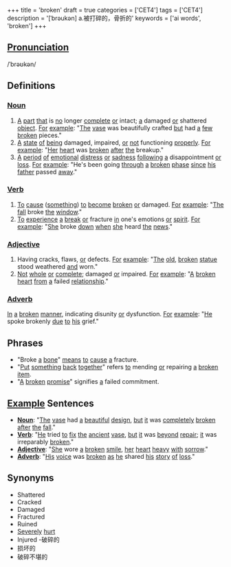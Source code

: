 +++
title = 'broken'
draft = true
categories = ['CET4']
tags = ['CET4']
description = '[ˈbrəukən] a.被打碎的，骨折的'
keywords = ['ai words', 'broken']
+++

## [Pronunciation](/en/post/pronunciation/)
/ˈbrəʊkən/

## Definitions
### [Noun](/en/post/noun/)
1. [A](/en/post/a/) [part](/en/post/part/) [that](/en/post/that/) is [no](/en/post/no/) longer [complete](/en/post/complete/) [or](/en/post/or/) intact; [a](/en/post/a/) damaged [or](/en/post/or/) shattered [object](/en/post/object/). [For](/en/post/for/) [example](/en/post/example/): "[The](/en/post/the/) [vase](/en/post/vase/) was beautifully crafted [but](/en/post/but/) had [a](/en/post/a/) [few](/en/post/few/) [broken](/en/post/broken/) pieces."
2. [A](/en/post/a/) [state](/en/post/state/) [of](/en/post/of/) [being](/en/post/being/) damaged, impaired, [or](/en/post/or/) [not](/en/post/not/) functioning [properly](/en/post/properly/). [For](/en/post/for/) [example](/en/post/example/): "[Her](/en/post/her/) [heart](/en/post/heart/) was [broken](/en/post/broken/) [after](/en/post/after/) [the](/en/post/the/) breakup."
3. [A](/en/post/a/) [period](/en/post/period/) [of](/en/post/of/) [emotional](/en/post/emotional/) [distress](/en/post/distress/) [or](/en/post/or/) [sadness](/en/post/sadness/) [following](/en/post/following/) [a](/en/post/a/) disappointment [or](/en/post/or/) [loss](/en/post/loss/). [For](/en/post/for/) [example](/en/post/example/): "He's been going [through](/en/post/through/) [a](/en/post/a/) [broken](/en/post/broken/) [phase](/en/post/phase/) [since](/en/post/since/) [his](/en/post/his/) [father](/en/post/father/) passed [away](/en/post/away/)."

### [Verb](/en/post/verb/)
1. [To](/en/post/to/) [cause](/en/post/cause/) ([something](/en/post/something/)) [to](/en/post/to/) [become](/en/post/become/) [broken](/en/post/broken/) [or](/en/post/or/) damaged. [For](/en/post/for/) [example](/en/post/example/): "[The](/en/post/the/) [fall](/en/post/fall/) broke [the](/en/post/the/) [window](/en/post/window/)."
2. [To](/en/post/to/) [experience](/en/post/experience/) [a](/en/post/a/) [break](/en/post/break/) [or](/en/post/or/) fracture [in](/en/post/in/) one's emotions [or](/en/post/or/) [spirit](/en/post/spirit/). [For](/en/post/for/) [example](/en/post/example/): "[She](/en/post/she/) broke [down](/en/post/down/) [when](/en/post/when/) [she](/en/post/she/) heard [the](/en/post/the/) [news](/en/post/news/)."

### [Adjective](/en/post/adjective/)
1. Having cracks, flaws, [or](/en/post/or/) defects. [For](/en/post/for/) [example](/en/post/example/): "[The](/en/post/the/) [old](/en/post/old/), [broken](/en/post/broken/) [statue](/en/post/statue/) stood weathered [and](/en/post/and/) worn."
2. [Not](/en/post/not/) [whole](/en/post/whole/) [or](/en/post/or/) [complete](/en/post/complete/); damaged [or](/en/post/or/) impaired. [For](/en/post/for/) [example](/en/post/example/): "[A](/en/post/a/) [broken](/en/post/broken/) [heart](/en/post/heart/) [from](/en/post/from/) [a](/en/post/a/) failed [relationship](/en/post/relationship/)."

### [Adverb](/en/post/adverb/)
[In](/en/post/in/) [a](/en/post/a/) [broken](/en/post/broken/) [manner](/en/post/manner/), indicating disunity [or](/en/post/or/) dysfunction. [For](/en/post/for/) [example](/en/post/example/): "[He](/en/post/he/) spoke brokenly [due](/en/post/due/) [to](/en/post/to/) [his](/en/post/his/) grief."

## Phrases
- "Broke [a](/en/post/a/) [bone](/en/post/bone/)" [means](/en/post/means/) [to](/en/post/to/) [cause](/en/post/cause/) [a](/en/post/a/) fracture.
- "[Put](/en/post/put/) [something](/en/post/something/) [back](/en/post/back/) [together](/en/post/together/)" refers [to](/en/post/to/) mending [or](/en/post/or/) repairing [a](/en/post/a/) [broken](/en/post/broken/) [item](/en/post/item/).
- "[A](/en/post/a/) [broken](/en/post/broken/) [promise](/en/post/promise/)" signifies [a](/en/post/a/) failed commitment.

## [Example](/en/post/example/) Sentences
- **[Noun](/en/post/noun/)**: "[The](/en/post/the/) [vase](/en/post/vase/) had [a](/en/post/a/) [beautiful](/en/post/beautiful/) [design](/en/post/design/), [but](/en/post/but/) [it](/en/post/it/) was [completely](/en/post/completely/) [broken](/en/post/broken/) [after](/en/post/after/) [the](/en/post/the/) [fall](/en/post/fall/)."
- **[Verb](/en/post/verb/)**: "[He](/en/post/he/) tried [to](/en/post/to/) [fix](/en/post/fix/) [the](/en/post/the/) [ancient](/en/post/ancient/) [vase](/en/post/vase/), [but](/en/post/but/) [it](/en/post/it/) was [beyond](/en/post/beyond/) [repair](/en/post/repair/); [it](/en/post/it/) was irreparably [broken](/en/post/broken/)."
- **[Adjective](/en/post/adjective/)**: "[She](/en/post/she/) wore [a](/en/post/a/) [broken](/en/post/broken/) [smile](/en/post/smile/), [her](/en/post/her/) [heart](/en/post/heart/) [heavy](/en/post/heavy/) [with](/en/post/with/) [sorrow](/en/post/sorrow/)."
- **[Adverb](/en/post/adverb/)**: "[His](/en/post/his/) [voice](/en/post/voice/) was [broken](/en/post/broken/) [as](/en/post/as/) [he](/en/post/he/) shared [his](/en/post/his/) [story](/en/post/story/) [of](/en/post/of/) [loss](/en/post/loss/)."

## Synonyms
- Shattered
- Cracked
- Damaged
- Fractured
- Ruined
- [Severely](/en/post/severely/) [hurt](/en/post/hurt/)
- Injured
-破碎的
- 损坏的
- 破碎不堪的
